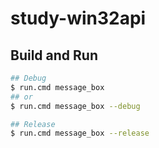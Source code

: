 # study-win32api

## Build and Run
```sh
## Debug
$ run.cmd message_box
## or
$ run.cmd message_box --debug

## Release
$ run.cmd message_box --release
```
